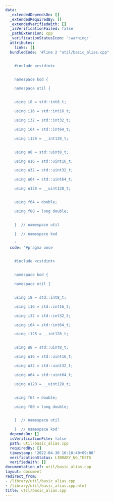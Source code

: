 ```yaml
---
data:
  _extendedDependsOn: []
  _extendedRequiredBy: []
  _extendedVerifiedWith: []
  _isVerificationFailed: false
  _pathExtension: cpp
  _verificationStatusIcon: ':warning:'
  attributes:
    links: []
  bundledCode: '#line 2 "util/basic_alias.cpp"


    #include <cstdint>


    namespace kod {

    namespace util {


    using i8 = std::int8_t;

    using i16 = std::int16_t;

    using i32 = std::int32_t;

    using i64 = std::int64_t;

    using i128 = __int128_t;


    using u8 = std::uint8_t;

    using u16 = std::uint16_t;

    using u32 = std::uint32_t;

    using u64 = std::uint64_t;

    using u128 = __uint128_t;


    using f64 = double;

    using f80 = long double;


    }  // namespace util

    }  // namespace kod

    '
  code: '#pragma once


    #include <cstdint>


    namespace kod {

    namespace util {


    using i8 = std::int8_t;

    using i16 = std::int16_t;

    using i32 = std::int32_t;

    using i64 = std::int64_t;

    using i128 = __int128_t;


    using u8 = std::uint8_t;

    using u16 = std::uint16_t;

    using u32 = std::uint32_t;

    using u64 = std::uint64_t;

    using u128 = __uint128_t;


    using f64 = double;

    using f80 = long double;


    }  // namespace util

    }  // namespace kod'
  dependsOn: []
  isVerificationFile: false
  path: util/basic_alias.cpp
  requiredBy: []
  timestamp: '2022-04-30 16:10:40+09:00'
  verificationStatus: LIBRARY_NO_TESTS
  verifiedWith: []
documentation_of: util/basic_alias.cpp
layout: document
redirect_from:
- /library/util/basic_alias.cpp
- /library/util/basic_alias.cpp.html
title: util/basic_alias.cpp
---
```

